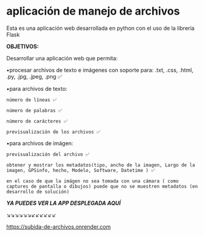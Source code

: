 
# aplicación de manejo de archivos


Esta es una aplicación web desarrollada en python con el uso de la librería Flask

 **OBJETIVOS:** 

Desarrollar una aplicación web que permita:

•procesar archivos de texto e imágenes 
    con soporte para: .txt, .css, .html, .py, .jpg, .jpeg, .png ✅️

•para archivos de texto:

    número de líneas ✅️ 
    
    número de palabras ✅️ 
    
    número de carácteres ✅️ 
    
    previsualización de los archivos ✅️  
    
•para archivos de imágen:

    previsualización del archivo ✅️
    
    obtener y mostrar los metadatos(tipo, ancho de la imagen, Largo de la imagen, GPSinfo, hecho, Modelo, Software, Datetime ) ✅️
    
    en el caso de que la imágen no sea tomada con una cámara ( como captures de pantalla o dibujos) puede que no se muestren metadatos (en desarrollo de solución)

***YA PUEDES VER LA APP DESPLEGADA AQUÍ***

↘️↘️↘️↘️↘️↘️↙️↙️↙️↙️↙️↙️

https://subida-de-archivos.onrender.com
